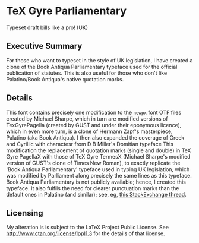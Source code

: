 # TeX Gyre Parliamentary
Typeset draft bills like a pro! (UK)

## Executive Summary
For those who want to typeset in the style of UK legislation, I have created a clone of the Book Antiqua Parliamentary typeface used for the official publication of statutes.  This is also useful for those who don't like Palatino/Book Antiqua's native quotation marks.


## Details

This font contains precisely one modification to the `newpx` font OTF files created by Michael Sharpe, which in turn are modified versions of TexGyrePagella (created by GUST and under their eponymous licence), which in even more turn, is a clone of Hermann Zapf's masterpiece, Palatino (aka Book Antiqua). I then also expanded the coverage of Greek and Cyrillic with charactesr from D B Miller's Domitian typeface This modification  the replacement of quotation marks (single and double) in TeX Gyre PagellaX with those of TeX Gyre TermesX (Michael Sharpe's modified version of GUST's clone of Times New Roman), to  exactly replicate the 'Book Antiqua Parliamentary' typeface used in typing UK legislation, which was modified by Parliament along precisely the same lines as this typeface.  Book Antiqua Parliamentary is not publicly available; hence, I created this typeface.  It also fulfils the need for clearer punctuation marks than the default ones in Palatino (and similar); see, eg, [this StackExchange thread](https://tex.stackexchange.com/questions/359899/can-one-change-the-font-used-by-csquotes).
## Licensing

My alteration is is subject to the LaTeX Project Public License. See http://www.ctan.org/license/lppl1.3
for the details of that license.  
